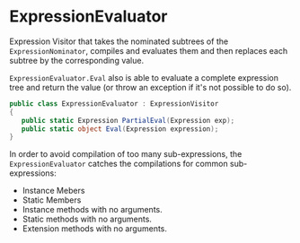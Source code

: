 # ExpressionEvaluator

Expression Visitor that takes the nominated subtrees of the `ExpressionNominator`, compiles and evaluates them and then replaces each subtree by the corresponding value. 

`ExpressionEvaluator.Eval` also is able to evaluate a complete expression tree and return the value (or throw an exception if it's not possible to do so).  

```C#
public class ExpressionEvaluator : ExpressionVisitor
{
   public static Expression PartialEval(Expression exp);
   public static object Eval(Expression expression);
}
```

In order to avoid compilation of too many sub-expressions, the `ExpressionEvaluator` catches the compilations for common sub-expressions: 
* Instance Mebers
* Static Members
* Instance methods with no arguments.
* Static methods with no arguments. 
* Extension methods with no arguments. 